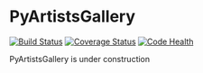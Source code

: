 # PyArtistsGallery

[![Build Status](https://travis-ci.org/h0rr0rrdrag0n/PyArtistsGallery.svg)](https://travis-ci.org/h0rr0rrdrag0n/PyArtistsGallery) [![Coverage Status](https://coveralls.io/repos/h0rr0rrdrag0n/PyArtistsGallery/badge.svg?branch=flask)](https://coveralls.io/r/h0rr0rrdrag0n/PyArtistsGallery?branch=flask) [![Code Health](https://landscape.io/github/h0rr0rrdrag0n/PyArtistsGallery/flask/landscape.svg?style=flat)](https://landscape.io/github/h0rr0rrdrag0n/PyArtistsGallery/flask)

PyArtistsGallery is under construction
